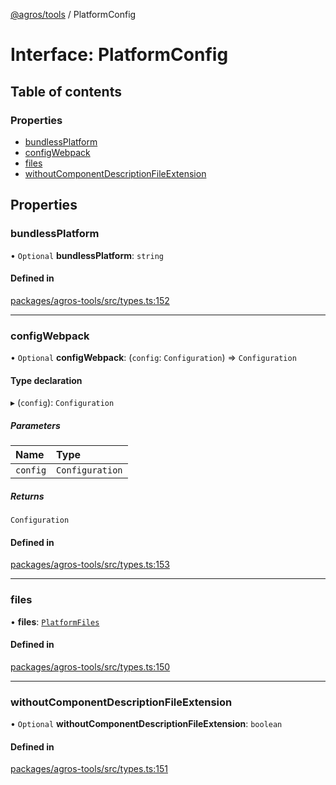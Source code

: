 [@agros/tools](../index.md) / PlatformConfig

# Interface: PlatformConfig

## Table of contents

### Properties

- [bundlessPlatform](PlatformConfig.md#bundlessplatform)
- [configWebpack](PlatformConfig.md#configwebpack)
- [files](PlatformConfig.md#files)
- [withoutComponentDescriptionFileExtension](PlatformConfig.md#withoutcomponentdescriptionfileextension)

## Properties

### <a id="bundlessplatform" name="bundlessplatform"></a> bundlessPlatform

• `Optional` **bundlessPlatform**: `string`

#### Defined in

[packages/agros-tools/src/types.ts:152](https://github.com/agrosjs/agros/blob/c8f2da2/packages/agros-tools/src/types.ts#L152)

___

### <a id="configwebpack" name="configwebpack"></a> configWebpack

• `Optional` **configWebpack**: (`config`: `Configuration`) => `Configuration`

#### Type declaration

▸ (`config`): `Configuration`

##### Parameters

| Name | Type |
| :------ | :------ |
| `config` | `Configuration` |

##### Returns

`Configuration`

#### Defined in

[packages/agros-tools/src/types.ts:153](https://github.com/agrosjs/agros/blob/c8f2da2/packages/agros-tools/src/types.ts#L153)

___

### <a id="files" name="files"></a> files

• **files**: [`PlatformFiles`](PlatformFiles.md)

#### Defined in

[packages/agros-tools/src/types.ts:150](https://github.com/agrosjs/agros/blob/c8f2da2/packages/agros-tools/src/types.ts#L150)

___

### <a id="withoutcomponentdescriptionfileextension" name="withoutcomponentdescriptionfileextension"></a> withoutComponentDescriptionFileExtension

• `Optional` **withoutComponentDescriptionFileExtension**: `boolean`

#### Defined in

[packages/agros-tools/src/types.ts:151](https://github.com/agrosjs/agros/blob/c8f2da2/packages/agros-tools/src/types.ts#L151)
